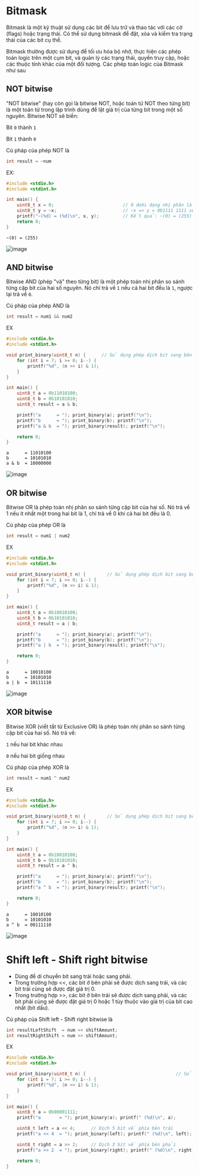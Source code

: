 # Bitmask
Bitmask là một kỹ thuật sử dụng các bit để lưu trữ và thao tác với các cờ (flags) hoặc trạng thái. Có thể sử dụng bitmask để đặt, xóa và kiểm tra trạng thái của các bit cụ thể.

Bitmask thường được sử dụng để tối ưu hóa bộ nhớ, thực hiện các phép toán logic trên một cụm bit, và quản lý các trạng thái, quyền truy cập, hoặc các thuộc tính khác của một đối tượng.
Các phép toán logic của Bitmask như sau

## NOT bitwise

"NOT bitwise" (hay còn gọi là bitwise NOT, hoặc toán tử NOT theo từng bit) là một toán tử trong lập trình dùng để lật giá trị của từng bit trong một số nguyên. Bitwise NOT sẽ biến:

Bit `0` thành `1`

Bit `1` thành `0`

Cú pháp của phép NOT là

```C
int result = ~num
```

EX:
```C
#include <stdio.h>
#include <stdint.h>

int main() {
    uint8_t x = 0;                          // 0 dưới dạng nhị phân là 0b0000 0000
    uint8_t y = ~x;                         // ~x => y = 0b1111 1111 sẽ có giá trị lớn nhất 2^8-1 = 255
    printf("~(%d) = (%d)\n", x, y);         // Kết quả: ~(0) = (255)
    return 0;
}
```
```
~(0) = (255)
```
![image](https://github.com/user-attachments/assets/dad1f5fc-359f-4efd-b983-255ea8b24c04)

## AND bitwise

Bitwise AND (phép "và" theo từng bit) là một phép toán nhị phân so sánh từng cặp bit của hai số nguyên. Nó chỉ trả về `1` nếu cả hai bit đều là `1`, ngược lại trả về `0`.

Cú pháp của phép AND là

```C
int result = num1 && num2
```

EX

```C
#include <stdio.h>
#include <stdint.h>

void print_binary(uint8_t n) {      // Sử dụng phép dịch bit sang bên phải và and với 1 để lấy chính nó
    for (int i = 7; i >= 0; i--) {
        printf("%d", (n >> i) & 1);
    }
}

int main() {
    uint8_t a = 0b11010100;                                     
    uint8_t b = 0b10101010;
    uint8_t result = a & b;

    printf("a      = "); print_binary(a); printf("\n");
    printf("b      = "); print_binary(b); printf("\n");
    printf("a & b  = "); print_binary(result); printf("\n");

    return 0;
}
```
```
a      = 11010100
b      = 10101010
a & b  = 10000000
```
![image](https://github.com/user-attachments/assets/fd16899a-d3bd-4621-abc8-5e99001593ea)

## OR bitwise

Bitwise OR là phép toán nhị phân so sánh từng cặp bit của hai số. Nó trả về 1 nếu ít nhất một trong hai bit là 1, chỉ trả về 0 khi cả hai bit đều là 0.

Cú pháp của phép OR là

```C
int result = num1 | num2
```

EX

```C
#include <stdio.h>
#include <stdint.h>

void print_binary(uint8_t n) {        // Sử dụng phép dịch bit sang bên phải và and với 1 để lấy chính nó
    for (int i = 7; i >= 0; i--) {
        printf("%d", (n >> i) & 1);
    }
}

int main() {
    uint8_t a = 0b10010100;                                     
    uint8_t b = 0b10101010;
    uint8_t result = a | b;

    printf("a      = "); print_binary(a); printf("\n");
    printf("b      = "); print_binary(b); printf("\n");
    printf("a | b  = "); print_binary(result); printf("\n");

    return 0;
}
```
```
a      = 10010100
b      = 10101010
a | b  = 10111110
```
![image](https://github.com/user-attachments/assets/cc73171e-cc90-4105-8568-970293243297)

## XOR bitwise

Bitwise XOR (viết tắt từ Exclusive OR) là phép toán nhị phân so sánh từng cặp bit của hai số. Nó trả về:

`1` nếu hai bit khác nhau

`0` nếu hai bit giống nhau

Cú pháp của phép XOR là

```C
int result = num1 ^ num2
```
EX

```C
#include <stdio.h>
#include <stdint.h>

void print_binary(uint8_t n) {        // Sử dụng phép dịch bit sang bên phải và and với 1 để lấy chính nó
    for (int i = 7; i >= 0; i--) {
        printf("%d", (n >> i) & 1);
    }
}

int main() {
    uint8_t a = 0b10010100;                                     
    uint8_t b = 0b10101010;
    uint8_t result = a ^ b;

    printf("a      = "); print_binary(a); printf("\n");
    printf("b      = "); print_binary(b); printf("\n");
    printf("a ^ b  = "); print_binary(result); printf("\n");

    return 0;
}
```
```
a      = 10010100
b      = 10101010
a ^ b  = 00111110
```
![image](https://github.com/user-attachments/assets/79ce7229-9329-43c5-84aa-7ec95177f5c9)

# Shift left - Shift right bitwise

+ Dùng để di chuyển bit sang trái hoặc sang phải.
+ Trong trường hợp <<, các bit ở bên phải sẽ được dịch sang trái, và các bit trái cùng sẽ được đặt giá trị 0.
+ Trong trường hợp >>, các bit ở bên trái sẽ được dịch sang phải, và các bit phải cùng sẽ được đặt giá trị 0 hoặc 1 tùy thuộc vào giá trị của bit cao nhất (bit dấu).

Cú pháp của Shift left - Shift right bitwise là

```C
int resultLeftShift  = num << shiftAmount;
int resultRightShift = num >> shiftAmount;
```
EX

```C
#include <stdio.h>
#include <stdint.h>

void print_binary(uint8_t n) {                                  // Sử dụng phép dịch bit sang bên phải và and với 1 để lấy chính nó
    for (int i = 7; i >= 0; i--) {
        printf("%d", (n >> i) & 1);
    }
}

int main() {
    uint8_t a = 0b00001111;
    printf("a       = "); print_binary(a); printf(" (%d)\n", a);

    uint8_t left = a << 4;      // Dịch 5 bit về phía bên trái 
    printf("a << 4  = "); print_binary(left); printf(" (%d)\n", left);

    uint8_t right = a >> 2;     // Dịch 3 bit về phía bên phải 
    printf("a >> 2  = "); print_binary(right); printf(" (%d)\n", right);

    return 0;
}
```
